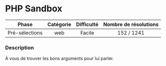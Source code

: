 # PHP Sandbox

| Phase          | Catégorie    |   Difficulté  | Nombre de résolutions |
|:--------------:|:------------:|:-------------:|:---------------------:|
| Pré-sélections | web          |      Facile   |            152 / 1241 |

### Description

À vous de trouver les bons arguments pour lui parler.
